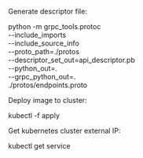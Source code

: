 Generate descriptor file:

python -m grpc_tools.protoc \
    --include_imports \
    --include_source_info \
    --proto_path=./protos \
    --descriptor_set_out=api_descriptor.pb \
    --python_out=. \
    --grpc_python_out=. \
    ./protos/endpoints.proto

Deploy image to cluster:

kubectl -f apply 

Get kubernetes cluster external IP:

kubectl get service
